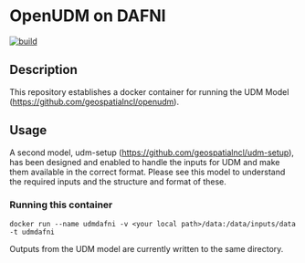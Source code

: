# OpenUDM on DAFNI
[![build](https://github.com/OpenCLIM/udm-dafni/workflows/build/badge.svg)](https://github.com/OpenCLIM/udm-dafni/actions)


## Description
This repository establishes a docker container for running the UDM Model (https://github.com/geospatialncl/openudm).

## Usage
A second model, udm-setup (https://github.com/geospatialncl/udm-setup), has been designed and enabled to handle the inputs for UDM and make them available in the correct format. Please see this model to understand the required inputs and the structure and format of these.

### Running this container
`docker run --name udmdafni -v <your local path>/data:/data/inputs/data -t udmdafni`

Outputs from the UDM model are currently written to the same directory.

